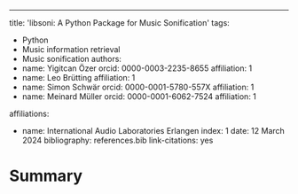 ---
title: 'libsoni: A Python Package for Music Sonification'
tags:
  - Python
  - Music information retrieval
  - Music sonification
authors:
  - name: Yigitcan Özer
    orcid: 0000-0003-2235-8655
    affiliation: 1
  - name: Leo Brütting
    affiliation: 1
  - name: Simon Schwär
    orcid: 0000-0001-5780-557X
    affiliation: 1
  - name: Meinard Müller
    orcid: 0000-0001-6062-7524
    affiliation: 1
    
affiliations:
 - name: International Audio Laboratories Erlangen
   index: 1
date: 12 March 2024
bibliography: references.bib
link-citations: yes

# Summary